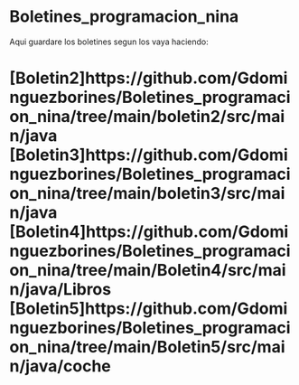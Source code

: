 # Boletines_programacion_nina
 Aqui guardare los boletines segun los vaya haciendo:
 <h1>[Boletin2]https://github.com/Gdominguezborines/Boletines_programacion_nina/tree/main/boletin2/src/main/java
 [Boletin3]https://github.com/Gdominguezborines/Boletines_programacion_nina/tree/main/boletin3/src/main/java
 [Boletin4]https://github.com/Gdominguezborines/Boletines_programacion_nina/tree/main/Boletin4/src/main/java/Libros
 [Boletin5]https://github.com/Gdominguezborines/Boletines_programacion_nina/tree/main/Boletin5/src/main/java/coche
